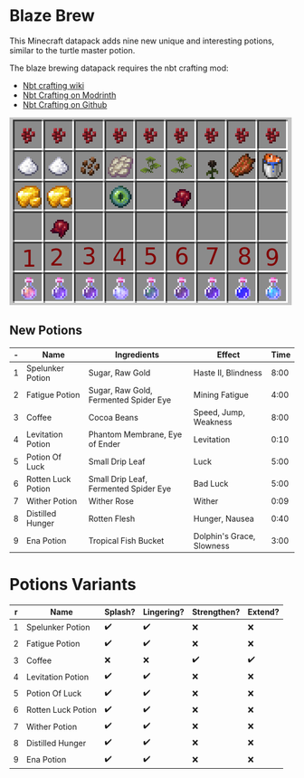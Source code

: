 # Blaze Brew


This Minecraft datapack adds nine new unique and interesting potions, similar to the turtle master potion.

The blaze brewing datapack requires the nbt crafting mod:
- [Nbt crafting wiki](https://mcwiki.siphalor.de/nbt-crafting/v2/#home/) 
- [Nbt Crafting on Modrinth](https://modrinth.com/mod/nbt-crafting)
- [Nbt Crafting on Github](https://github.com/Siphalor/nbt-crafting/)


![Potion Brewing Path](potion_brewing_paths.png)


## New Potions
| - | Name | Ingredients | Effect | Time
--- | --- | --- | --- | --- |
| 1 | Spelunker Potion      | Sugar, Raw Gold                       | Haste II, Blindness       | 8:00 |
| 2 | Fatigue Potion        | Sugar, Raw Gold, Fermented Spider Eye | Mining Fatigue            | 4:00 |
| 3 | Coffee                | Cocoa Beans                           | Speed, Jump, Weakness     | 8:00 |
| 4 | Levitation Potion     | Phantom Membrane, Eye of Ender        | Levitation                | 0:10 |
| 5 | Potion Of Luck        | Small Drip Leaf                       | Luck                      | 5:00 |
| 6 | Rotten Luck Potion    | Small Drip Leaf, Fermented Spider Eye | Bad Luck                  | 5:00 |
| 7 | Wither Potion         | Wither Rose                           | Wither                    | 0:09 |
| 8 | Distilled Hunger      | Rotten Flesh                          | Hunger, Nausea            | 0:40 |
| 9 | Ena Potion            | Tropical Fish Bucket                  | Dolphin's Grace, Slowness | 3:00 |


# Potions Variants
| r | Name | Splash? | Lingering? | Strengthen? | Extend? | 
--- | --- | --- | --- | --- | --- |
| 1 | Spelunker Potion      | :heavy_check_mark: | :heavy_check_mark: | :x: | :x: |
| 2 | Fatigue Potion        | :heavy_check_mark: | :heavy_check_mark: | :x: | :x: |
| 3 | Coffee                | :x: | :x: | :heavy_check_mark: | :heavy_check_mark: |
| 4 | Levitation Potion     | :heavy_check_mark: | :heavy_check_mark: | :x: | :x: |
| 5 | Potion Of Luck        | :heavy_check_mark: | :heavy_check_mark: | :x: | :x: |
| 6 | Rotten Luck Potion    | :heavy_check_mark: | :heavy_check_mark: | :x: | :x: |
| 7 | Wither Potion         | :heavy_check_mark: | :heavy_check_mark: | :x: | :x: |
| 8 | Distilled Hunger      | :heavy_check_mark: | :heavy_check_mark: | :x: | :x: |
| 9 | Ena Potion            | :heavy_check_mark: | :heavy_check_mark: | :x: | :x: |